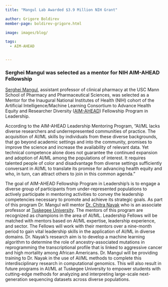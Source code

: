 ```yaml
---
title: "Mangul Lab Awarded $3.9 Million NIH Grant"

author: Grigore Boldirev
member-page: boldirev-grigore.html

image: images/blog/

tags:
  - AIM-AHEAD


---
```




### Serghei Mangul was selected as a mentor for NIH AIM-AHEAD Fellowship
[Serghei Mangul](https://pharmacyschool.usc.edu/faculty/serghei-mangul-phd/), assistant professor of clinical pharmacy at the USC Mann School of Pharmacy and Pharmaceutical Sciences, was selected as a Mentor for the Inaugural National Institutes of Health (NIH) cohort of the Artificial Intelligence/Machine Learning Consortium to Advance Health Equity and Researcher Diversity ([AIM-AHEAD](https://aim-ahead.net/)) Fellowship Program in Leadership. 

According to the AIM-AHEAD Leadership Mentoring Program, “AI/ML lacks diverse researchers and underrepresented communities of practice. The acquisition of AI/ML skills by individuals from these diverse backgrounds, that go beyond academic settings and into the community, promises to improve the science and increase the availability of relevant data. Yet technical competence alone does not guarantee the continued expansion and adoption of AI/ML among the populations of interest. It requires talented people of color and disadvantage from diverse settings sufficiently conversant in AI/ML to translate its promise for advancing health equity and who, in turn, can attract others to join in this common agenda.”



The goal of  AIM-AHEAD Fellowship Program in Leadership’s is to engage a diverse group of participants from under-represented populations to actively participate in mentoring activities to convey the leadership competencies necessary to promote and achieve its strategic goals. As part of this program Dr. Mangul will mentor [Dr. Chitra Nayak](https://mangul-lab-usc.github.io/members/nayak-chitra.html)  who is an associate professor at  [Tuskegee University](https://www.tuskegee.edu/). The mentors of this program are recognized as champions in the area of  AI/ML.  Leadership Fellows will be matched with mentors based on AI/ML expertise, leadership experience, and sector. The Fellows will work with their mentors over a nine-month period to gain vital leadership skills in the application of AI/ML in diverse domains. Dr. Nayak’s research aim is to develop a machine learning algorithm to determine the role of ancestry-associated mutations in reprogramming the transcriptional profile that is linked to aggressive cancer and high mortality among African Americans. Dr. Mangul will be providing training to Dr. Nayak in the use of AI/ML methods to complete this interdisciplinary research in computational genomics. This will also result in future programs in AI/ML at Tuskegee University to empower students with cutting-edge methods for analyzing and interpreting large-scale next-generation sequencing datasets across diverse populations.





